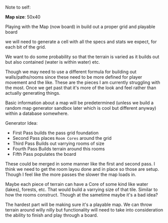 
Note to self:

**Map size**: 50x40

Playing with the Map (now board) in build out a proper grid and playable board

we will need to generate a cell with all the specs and stats we expect, for each bit of the grid.

We want to do some probability so that the terrain is varied as it builds out but also contained (water is within water) etc.

Though we may need to use a different formula for building out walls/paths/rooms since these need to be more defined for player movement and the like. These are the pieces I am currently struggling with the most. Once we get past that it's more of the look and feel rather than actually generating things.

Basic information about a map will be predetermined (unless we build a random map generator sandbox later which is cool but different anyway) within a database somewhere.

Generator Idea:

- First Pass builds the pass grid foundation
- Second Pass places `Room Cores` around the grid
- Third Pass Builds out varrying rooms of size
- Fourth Pass Builds terrain around this rooms
- Fifth Pass populates the board

These could be merged in some manner like the first and second pass. I think we need to get the room layou done and in place so those are setup. Though I feel like the more passes the slower the map loads in.

Maybe each piece of terrain can have a Core of some kind like water (lakes), forests, etc. That would build a varrying size of that tile. Similar to how the rooms construct. Though at the sametime maybe it's a bad idea?

The hardest part will be making sure it's a playable map. We can throw terrain around willy nilly but functionality will need to take into consideration the ability to finish and play through a board.
